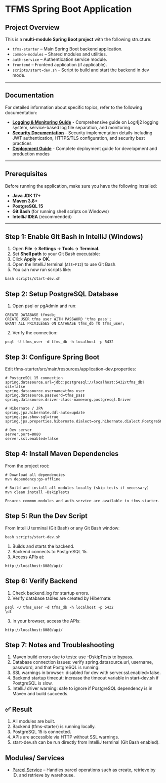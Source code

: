 # TFMS Spring Boot Application

## Project Overview

This is a **multi-module Spring Boot project** with the following structure:


- `tfms-starter` – Main Spring Boot backend application.
- `common-modules` – Shared modules and utilities.
- `auth-service` – Authentication service module.
- `frontend` – Frontend application (if applicable).
- `scripts/start-dev.sh` – Script to build and start the backend in dev mode.

---

## Documentation

For detailed information about specific topics, refer to the following documentation:

- **[Logging & Monitoring Guide](docs/monitor-logging.md)** - Comprehensive guide on Log4j2 logging system, service-based log file separation, and monitoring
- **[Security Documentation](docs/Security.md)** - Security implementation details including JWT authentication, HTTPS/TLS configuration, and security best practices
- **[Deployment Guide](docs/DEPLOYMENT.md)** - Complete deployment guide for development and production modes

---

## Prerequisites

Before running the application, make sure you have the following installed:

- **Java JDK 17+**
- **Maven 3.8+**
- **PostgreSQL 15**
- **Git Bash** (for running shell scripts on Windows)
- **IntelliJ IDEA** (recommended)

---

## Step 1: Enable Git Bash in IntelliJ (Windows)

1. Open **File → Settings → Tools → Terminal**.
2. Set **Shell path** to your Git Bash executable:
3. Click **Apply → OK**.  
4. Open the IntelliJ terminal (`Alt+F12`) to use Git Bash.  
5. You can now run scripts like:

```
bash scripts/start-dev.sh
```

## Step 2: Setup PostgreSQL Database

1. Open psql or pgAdmin and run:
```
CREATE DATABASE tfmsdb;
CREATE USER tfms_user WITH PASSWORD 'tfms_pass';
GRANT ALL PRIVILEGES ON DATABASE tfms_db TO tfms_user;
```

2. Verify the connection:
```
psql -U tfms_user -d tfms_db -h localhost -p 5432
```

## Step 3: Configure Spring Boot
Edit tfms-starter/src/main/resources/application-dev.properties:
```
# PostgreSQL 15 connection
spring.datasource.url=jdbc:postgresql://localhost:5432/tfms_db?ssl=false
spring.datasource.username=tfms_user
spring.datasource.password=tfms_pass
spring.datasource.driver-class-name=org.postgresql.Driver

# Hibernate / JPA
spring.jpa.hibernate.ddl-auto=update
spring.jpa.show-sql=true
spring.jpa.properties.hibernate.dialect=org.hibernate.dialect.PostgreSQLDialect

# Dev server
server.port=8080
server.ssl.enabled=false
```

## Step 4: Install Maven Dependencies
From the project root:
```
# Download all dependencies
mvn dependency:go-offline

# Build and install all modules locally (skip tests if necessary)
mvn clean install -DskipTests

Ensures common-modules and auth-service are available to tfms-starter.
```

## Step 5: Run the Dev Script

From IntelliJ terminal (Git Bash) or any Git Bash window:
```
bash scripts/start-dev.sh
```

1. Builds and starts the backend.
2. Backend connects to PostgreSQL 15. 
3. Access APIs at:
```
http://localhost:8080/api/
```
## Step 6: Verify Backend

1. Check backend.log for startup errors.
2. Verify database tables are created by Hibernate:
```
psql -U tfms_user -d tfms_db -h localhost -p 5432
\dt
```
3. In your browser, access the APIs:
```
http://localhost:8080/api/
```
## Step 7: Notes and Troubleshooting

1. Maven build errors due to tests: use -DskipTests to bypass.
2. Database connection issues: verify spring.datasource.url, username, password, and that PostgreSQL is running.
3. SSL warnings in browser: disabled for dev with server.ssl.enabled=false.
4. Backend startup timeout: increase the timeout variable in start-dev.sh if PostgreSQL is slow.
5. IntelliJ driver warning: safe to ignore if PostgreSQL dependency is in Maven and build succeeds.

## ✅ Result
1. All modules are built.
2. Backend (tfms-starter) is running locally.
3. PostgreSQL 15 is connected.
4. APIs are accessible via HTTP without SSL warnings.
5. start-dev.sh can be run directly from IntelliJ terminal (Git Bash enabled).


## Modules/ Services

- [Parcel Service](tfms-modules/planner-modules/PARCEL-README.md) – Handles parcel operations such as create, retrieve by ID, and retrieve by warehouse.